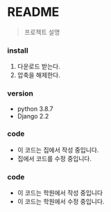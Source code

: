# README
> 프로젝트 설명

### install
1. 다운로드 받는다.
2. 압축을 해제한다.

### version
- python 3.8.7
- Django 2.2


### code
- 이 코드는 집에서 작성 중입니다. 
- 집에서 코드를 수정 중입니다. 

### code
- 이 코드는 학원에서 작성 중입니다
- 이 코드는 학원에서 수정 중입니다.